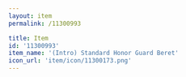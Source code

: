 ```yaml
---
layout: item
permalink: /11300993

title: Item
id: '11300993'
item_name: '(Intro) Standard Honor Guard Beret'
icon_url: 'item/icon/11300173.png'
---
```

